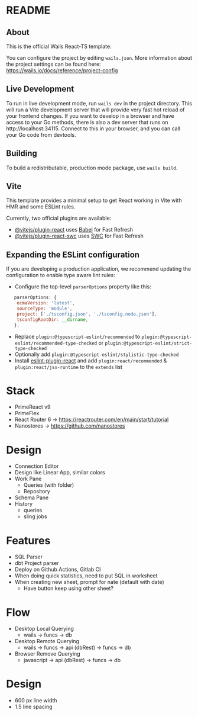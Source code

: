 # README

## About

This is the official Wails React-TS template.

You can configure the project by editing `wails.json`. More information about the project settings can be found
here: https://wails.io/docs/reference/project-config

## Live Development

To run in live development mode, run `wails dev` in the project directory. This will run a Vite development
server that will provide very fast hot reload of your frontend changes. If you want to develop in a browser
and have access to your Go methods, there is also a dev server that runs on http://localhost:34115. Connect
to this in your browser, and you can call your Go code from devtools.

## Building

To build a redistributable, production mode package, use `wails build`.

## Vite

This template provides a minimal setup to get React working in Vite with HMR and some ESLint rules.

Currently, two official plugins are available:

- [@vitejs/plugin-react](https://github.com/vitejs/vite-plugin-react/blob/main/packages/plugin-react/README.md) uses [Babel](https://babeljs.io/) for Fast Refresh
- [@vitejs/plugin-react-swc](https://github.com/vitejs/vite-plugin-react-swc) uses [SWC](https://swc.rs/) for Fast Refresh

## Expanding the ESLint configuration

If you are developing a production application, we recommend updating the configuration to enable type aware lint rules:

- Configure the top-level `parserOptions` property like this:

```js
   parserOptions: {
    ecmaVersion: 'latest',
    sourceType: 'module',
    project: ['./tsconfig.json', './tsconfig.node.json'],
    tsconfigRootDir: __dirname,
   },
```

- Replace `plugin:@typescript-eslint/recommended` to `plugin:@typescript-eslint/recommended-type-checked` or `plugin:@typescript-eslint/strict-type-checked`
- Optionally add `plugin:@typescript-eslint/stylistic-type-checked`
- Install [eslint-plugin-react](https://github.com/jsx-eslint/eslint-plugin-react) and add `plugin:react/recommended` & `plugin:react/jsx-runtime` to the `extends` list



# Stack

- PrimeReact v9
- PrimeFlex
- React Router 6 -> https://reactrouter.com/en/main/start/tutorial
- Nanostores -> https://github.com/nanostores

# Design

- Connection Editor
- Design like Linear App, similar colors
- Work Pane
  - Queries (with folder)
  - Repository
- Schema Pane
- History
  - queries
  - sling jobs

# Features
- SQL Parser
- dbt Project parser
- Deploy on Github Actions, Gitlab CI
- When doing quick statistics, need to put SQL in worksheet
- When creating new sheet, prompt for nate (default with date)
  - Have button keep using other sheet?

# Flow

- Desktop Local Querying
  - wails -> funcs -> db
- Desktop Remote Querying
  - wails -> funcs -> api (dbRest) -> funcs -> db
- Browser Remove Querying
  - javascript -> api (dbRest) -> funcs -> db

# Design

- 600 px line width
- 1.5 line spacing
